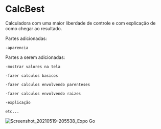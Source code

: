 # CalcBest
 Calculadora com uma maior liberdade de controle e com explicação de como chegar ao resultado.
 
 Partes adicionadas:

    -aparencia

Partes a serem adicionadas:

    -mostrar valores na tela

    -fazer calculos basicos

    -fazer calculos envolvendo parenteses

    -fazer calculos envolvendo raizes

    -explicação

    etc...


 ![Screenshot_20210519-205538_Expo Go](https://user-images.githubusercontent.com/76235377/118901868-b694df80-b8ea-11eb-8d00-670081c6e4e7.jpg)

